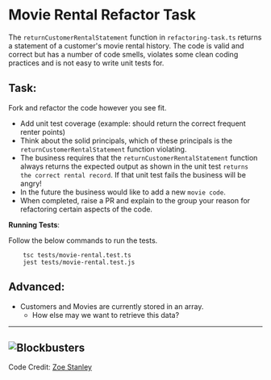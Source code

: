 # Movie Rental Refactor Task
The `returnCustomerRentalStatement` function in `refactoring-task.ts` returns a statement of a customer's movie rental history. The code is valid and correct but has a number of code smells, violates some clean coding practices and is not easy to write unit tests for.

## Task:
Fork and refactor the code however you see fit.
* Add unit test coverage (example: should return the correct frequent renter points)
* Think about the solid principals, which of these principals is the `returnCustomerRentalStatement` function violating.
* The business requires that the `returnCustomerRentalStatement` function always returns the expected output as shown in the unit test `returns the correct rental record`. If that unit test fails the business will be angry!
* In the future the business would like to add a new `movie code`.
* When completed, raise a PR and explain to the group your reason for refactoring certain aspects of the code. 

**Running Tests**:

Follow the below commands to run the tests.
```     
    tsc tests/movie-rental.test.ts
    jest tests/movie-rental.test.js
```
## Advanced:
* Customers and Movies are currently stored in an array. 
    * How else may we want to retrieve this data?

---
![Blockbusters](https://i.giphy.com/media/lQDluyWSAjHa3oOZh0/giphy.webp)
---
Code Credit: [Zoe Stanley](https://codesandbox.io/s/volusion-refactoring-exercise-in-typescript-zrvz1)


